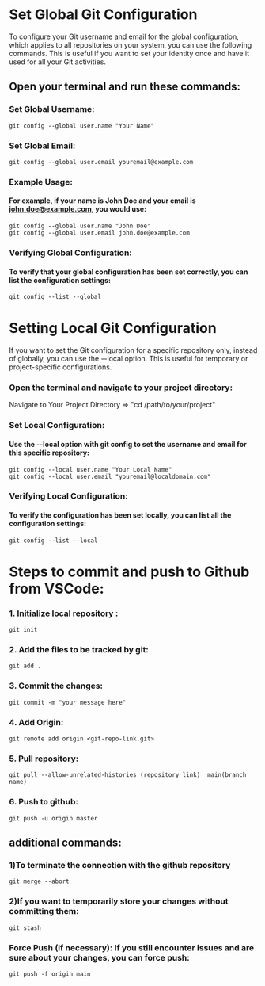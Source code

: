 # Set Global Git Configuration
To configure your Git username and email for the global configuration, which applies to all repositories on your system, you can use the following commands. This is useful if you want to set your identity once and have it used for all your Git activities.
## Open your terminal and run these commands:
### Set Global Username:
	git config --global user.name "Your Name"
### Set Global Email:
	git config --global user.email youremail@example.com
### Example Usage:
#### For example, if your name is John Doe and your email is john.doe@example.com, you would use:
	git config --global user.name "John Doe"
	git config --global user.email john.doe@example.com
### Verifying Global Configuration:
#### To verify that your global configuration has been set correctly, you can list the configuration settings:
	git config --list --global

# Setting Local Git Configuration
If you want to set the Git configuration for a specific repository only, instead of globally, you can use the --local option. This is useful for temporary or project-specific configurations.

### Open the terminal and navigate to your project directory:
Navigate to Your Project Directory => "cd /path/to/your/project"
### Set Local Configuration:
#### Use the --local option with git config to set the username and email for this specific repository:
	git config --local user.name "Your Local Name"
	git config --local user.email "youremail@localdomain.com"
### Verifying Local Configuration:
#### To verify the configuration has been set locally, you can list all the configuration settings:
	git config --list --local



# Steps to commit and push to Github from VSCode:

### 1. Initialize local repository :
 	git init
### 2. Add the files to be tracked by git:
 	git add .
### 3. Commit the changes: 
	git commit -m "your message here"
### 4. Add Origin: 
	git remote add origin <git-repo-link.git>

### 5. Pull repository:
	git pull --allow-unrelated-histories (repository link)  main(branch name)

### 6. Push to github: 
	git push -u origin master

## additional commands:
### 1)To terminate the connection with the github repository
	git merge --abort
### 2)If you want to temporarily store your changes without committing them: 
	git stash
### Force Push (if necessary): If you still encounter issues and are sure about your changes, you can force push: 
 	git push -f origin main
